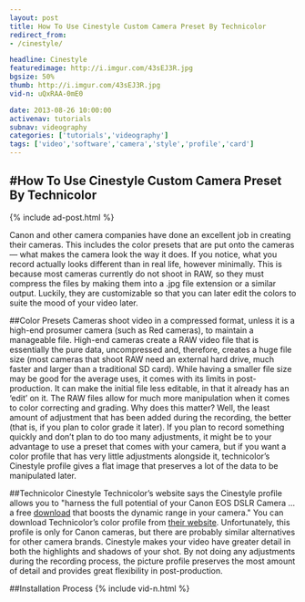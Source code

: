 ```yaml
---
layout: post
title: How To Use Cinestyle Custom Camera Preset By Technicolor
redirect_from:
- /cinestyle/

headline: Cinestyle
featuredimage: http://i.imgur.com/43sEJ3R.jpg
bgsize: 50%
thumb: http://i.imgur.com/43sEJ3R.jpg
vid-n: uQxRAA-0mE0

date: 2013-08-26 10:00:00
activenav: tutorials
subnav: videography
categories: ['tutorials','videography']
tags: ['video','software','camera','style','profile','card']
---
```

#How To Use Cinestyle Custom Camera Preset By Technicolor
---

{% include ad-post.html %}

Canon and other camera companies have done an excellent job in creating their cameras. This includes the color presets that are put onto the cameras — what makes the camera look the way it does. If you notice, what you record actually looks different than in real life, however minimally. This is because most cameras currently do not shoot in RAW, so they must compress the files by making them into a .jpg file extension or a similar output. Luckily, they are customizable so that you can later edit the colors to suite the mood of your video later.

##Color Presets
Cameras shoot video in a compressed format, unless it is a high-end prosumer camera (such as Red cameras), to maintain a manageable file. High-end cameras create a RAW video file that is essentially the pure data, uncompressed and, therefore, creates a huge file size (most cameras that shoot RAW need an external hard drive, much faster and larger than a traditional SD card). While having a smaller file size may be good for the average uses, it comes with its limits in post-production. It can make the initial file less editable, in that it already has an ‘edit’ on it. The RAW files allow for much more manipulation when it comes to color correcting and grading. Why does this matter? Well, the least amount of adjustment that has been added during the recording, the better (that is, if you plan to color grade it later). If you plan to record something quickly and don’t plan to do too many adjustments, it might be to your advantage to use a preset that comes with your camera, but if you want a color profile that has very little adjustments alongside it, technicolor’s Cinestyle profile gives a flat image that preserves a lot of the data to be manipulated later.

##Technicolor Cinestyle
Technicolor’s website says the Cinestyle profile allows you to "harness the full potential of your Canon EOS DSLR Camera ... a free <a href="https://www.technicolorcinestyle.com/media-upload/color-profile.zip">download</a> that boosts the dynamic range in your camera." You can download Technicolor’s color profile from <a href="https://www.technicolorcinestyle.com/">their website</a>. Unfortunately, this profile is only for Canon cameras, but there are probably similar alternatives for other camera brands. Cinestyle makes your video have greater detail in both the highlights and shadows of your shot. By not doing any adjustments during the recording process, the picture profile preserves the most amount of detail and provides great flexibility in post-production.

##Installation Process
{% include vid-n.html %}